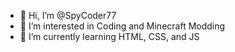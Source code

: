 - 👋 Hi, I’m @SpyCoder77
- 👀 I’m interested in Coding and Minecraft Modding
- 🌱 I’m currently learning HTML, CSS, and JS

